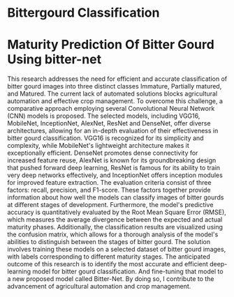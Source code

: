 # Bittergourd Classification
# Maturity Prediction Of Bitter Gourd Using bitter-net


This research addresses the need for efficient and accurate classification of bitter gourd images into three distinct classes Immature, Partially matured, and Matured. The current lack of automated solutions blocks agricultural automation and effective crop management. To overcome this challenge, a comparative approach employing several Convolutional Neural Network (CNN) models is proposed. The selected models, including VGG16, MobileNet, InceptionNet, AlexNet, ResNet and DenseNet, offer diverse architectures, allowing for an in-depth evaluation of their effectiveness in bitter gourd classification. VGG16 is recognized for its simplicity and complexity, while MobileNet's lightweight architecture makes it exceptionally efficient. DenseNet promotes dense connectivity for increased feature reuse, AlexNet is known for its groundbreaking design that pushed forward deep learning, ResNet is famous for its ability to train very deep networks effectively, and InceptionNet offers inception modules for improved feature extraction. The evaluation criteria consist of three factors: recall, precision, and F1-score. These factors together provide information about how well the models can classify images of bitter gourds at different stages of development. Furthermore, the model's predictive accuracy is quantitatively evaluated by the Root Mean Square Error (RMSE), which measures the average divergence between the expected and actual maturity phases. Additionally, the classification results are visualized using the confusion matrix, which allows for a thorough analysis of the model's abilities to distinguish between the stages of bitter gourd. The solution involves training these models on a selected dataset of bitter gourd images, with labels corresponding to different maturity stages. The anticipated outcome of this research is to identify the most accurate and efficient deep-learning model for bitter gourd classification. And fine-tuning that model to a new proposed model called Bitter-Net. By doing so, I contribute to the advancement of agricultural automation and crop management.
